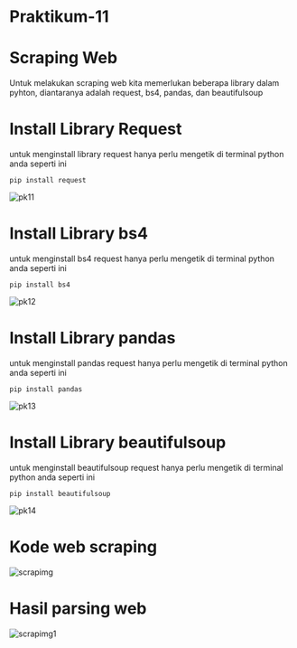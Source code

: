 # Praktikum-11
# Scraping Web
Untuk melakukan scraping web kita memerlukan beberapa library dalam pyhton, diantaranya adalah request, bs4, pandas, dan beautifulsoup

# Install Library Request
untuk menginstall library request hanya perlu mengetik di terminal python anda seperti ini
```
pip install request
```
![pk11](https://user-images.githubusercontent.com/115356128/212860424-96a3b472-2b42-4e83-8003-473103e40133.png)

# Install Library bs4
untuk menginstall bs4 request hanya perlu mengetik di terminal python anda seperti ini
```
pip install bs4
```
![pk12](https://user-images.githubusercontent.com/115356128/212860852-3e5ec0df-ba22-493c-b6b2-17c31a017583.png)

# Install Library pandas
untuk menginstall pandas request hanya perlu mengetik di terminal python anda seperti ini
```
pip install pandas
```
![pk13](https://user-images.githubusercontent.com/115356128/212861123-29a802ff-f430-42ea-91af-6d3de8382a84.png)

# Install Library beautifulsoup
untuk menginstall beautifulsoup request hanya perlu mengetik di terminal python anda seperti ini
```
pip install beautifulsoup
```
![pk14](https://user-images.githubusercontent.com/115356128/212861469-95505fa5-c2dd-44a3-8bdc-7f1000fef4b4.png)


# Kode web scraping
![scrapimg](https://user-images.githubusercontent.com/115356128/220273963-8dba2b66-85ab-4dff-98e1-4a313bc8e04b.png)

# Hasil parsing web
![scrapimg1](https://user-images.githubusercontent.com/115356128/220274029-e86ba9dd-6370-4922-912b-fc96a97c928d.png)

